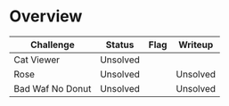 # Overview

| Challenge  | Status | Flag | Writeup
| ------------- | ------------- |---------| -----|
| Cat Viewer | Unsolved  | |    |
| Rose  | Unsolved  |    | Unsolved   |
| Bad Waf No Donut | Unsolved |      |  Unsolved   |
